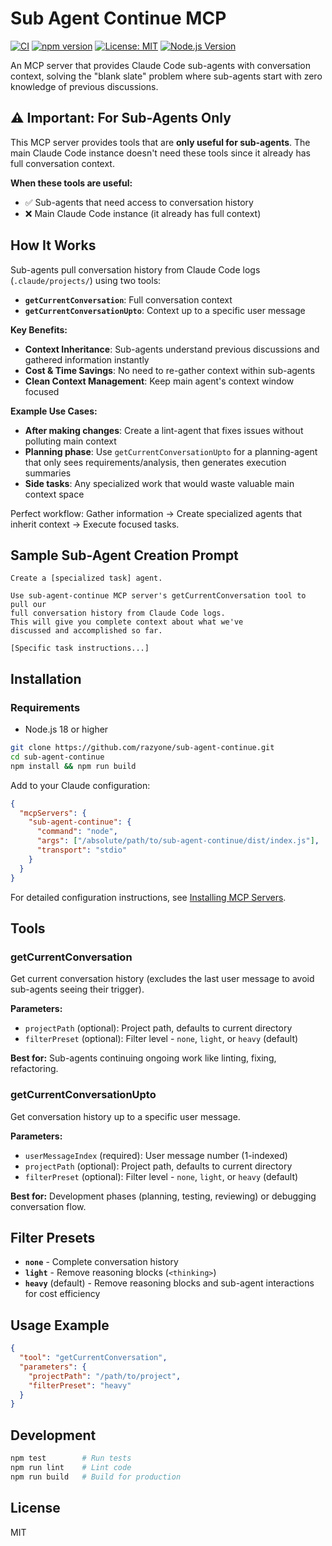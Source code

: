 # Sub Agent Continue MCP

[![CI](https://github.com/razyone/sub-agent-continue/workflows/CI/badge.svg)](https://github.com/razyone/sub-agent-continue/actions)
[![npm version](https://badge.fury.io/js/sub-agent-continue.svg)](https://www.npmjs.com/package/sub-agent-continue)
[![License: MIT](https://img.shields.io/badge/License-MIT-yellow.svg)](https://opensource.org/licenses/MIT)
[![Node.js Version](https://img.shields.io/node/v/sub-agent-continue.svg)](https://nodejs.org/)

An MCP server that provides Claude Code sub-agents with conversation context, solving the "blank slate" problem where sub-agents start with zero knowledge of previous discussions.

## ⚠️ Important: For Sub-Agents Only

This MCP server provides tools that are **only useful for sub-agents**. The main Claude Code instance doesn't need these tools since it already has full conversation context.

**When these tools are useful:**
- ✅ Sub-agents that need access to conversation history
- ❌ Main Claude Code instance (it already has full context)

## How It Works

Sub-agents pull conversation history from Claude Code logs (`.claude/projects/`) using two tools:
- **`getCurrentConversation`**: Full conversation context
- **`getCurrentConversationUpto`**: Context up to a specific user message

**Key Benefits:**
- **Context Inheritance**: Sub-agents understand previous discussions and gathered information instantly
- **Cost & Time Savings**: No need to re-gather context within sub-agents
- **Clean Context Management**: Keep main agent's context window focused

**Example Use Cases:**
- **After making changes**: Create a lint-agent that fixes issues without polluting main context
- **Planning phase**: Use `getCurrentConversationUpto` for a planning-agent that only sees requirements/analysis, then generates execution summaries
- **Side tasks**: Any specialized work that would waste valuable main context space

Perfect workflow: Gather information → Create specialized agents that inherit context → Execute focused tasks.

## Sample Sub-Agent Creation Prompt

```
Create a [specialized task] agent.

Use sub-agent-continue MCP server's getCurrentConversation tool to pull our 
full conversation history from Claude Code logs. 
This will give you complete context about what we've 
discussed and accomplished so far.

[Specific task instructions...]
```

## Installation

### Requirements
- Node.js 18 or higher

```bash
git clone https://github.com/razyone/sub-agent-continue.git
cd sub-agent-continue
npm install && npm run build
```

Add to your Claude configuration:
```json
{
  "mcpServers": {
    "sub-agent-continue": {
      "command": "node",
      "args": ["/absolute/path/to/sub-agent-continue/dist/index.js"],
      "transport": "stdio"
    }
  }
}
```

For detailed configuration instructions, see [Installing MCP Servers](https://docs.anthropic.com/en/docs/claude-code/mcp#installing-mcp-servers).

## Tools

### getCurrentConversation

Get current conversation history (excludes the last user message to avoid sub-agents seeing their trigger).

**Parameters:**
- `projectPath` (optional): Project path, defaults to current directory
- `filterPreset` (optional): Filter level - `none`, `light`, or `heavy` (default)

**Best for:** Sub-agents continuing ongoing work like linting, fixing, refactoring.

### getCurrentConversationUpto  

Get conversation history up to a specific user message.

**Parameters:**
- `userMessageIndex` (required): User message number (1-indexed)
- `projectPath` (optional): Project path, defaults to current directory  
- `filterPreset` (optional): Filter level - `none`, `light`, or `heavy` (default)

**Best for:** Development phases (planning, testing, reviewing) or debugging conversation flow.

## Filter Presets

- **`none`** - Complete conversation history
- **`light`** - Remove reasoning blocks (`<thinking>`)
- **`heavy`** (default) - Remove reasoning blocks and sub-agent interactions for cost efficiency

## Usage Example

```json
{
  "tool": "getCurrentConversation",
  "parameters": {
    "projectPath": "/path/to/project",
    "filterPreset": "heavy"
  }
}
```

## Development

```bash
npm test        # Run tests
npm run lint    # Lint code  
npm run build   # Build for production
```

## License

MIT